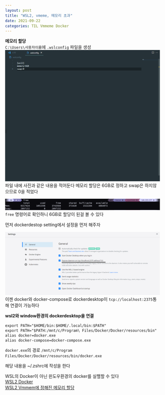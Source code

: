 ```yaml
---
layout: post
title: "WSL2, vmeme, 메모리 초과"
date: 2021-09-22
categories: TIL Vmmeme Docker
---
```


**메모리 할당**  
`C:\Users\사용자이름`에 `.wslconfig` 파일을 생성
![](https://raw.githubusercontent.com/Action2theFuture/Action2theFuture.github.io/main/_posts/Images/wslconfig.png)
파일 내에 사진과 같은 내용을 적어둔다
메모리 할당은 6GB로 정하고 swap은 하지않으므로 0을 적었다

![](https://raw.githubusercontent.com/Action2theFuture/Action2theFuture.github.io/main/_posts/Images/wslconfig2.png)
`free` 명령어로 확인하니 6GB로 할당이 된걸 볼 수 있다

먼저 dockerdestop setting에서 설정을 먼저 해주자

![](https://raw.githubusercontent.com/Action2theFuture/Action2theFuture.github.io/main/_posts/Images/dockerdesktop.png)
이젠 docker와 docker-compose로 dockerdesktop이 `tcp://localhost:2375`통해 연결이 가능하다

**wsl2와 window환경의 dockerdesktop을 연결**

```
export PATH="$HOME/bin:$HOME/.local/bin:$PATH"
export PATH="$PATH:/mnt/c/Program\ Files/Docker/Docker/resources/bin"
alias docker=docker.exe
alias docker-compose=docker-compose.exe
```

`docker.exe`의 경로
`/mnt/c/Program Files/Docker/Docker/resources/bin/docker.exe`

해당 내용을 ~/.zshrc에 작성을 한다

WSL의 Docker이 아닌 윈도우환경의 docker를 실핼할 수 있다  
[WSL2 Docker](https://codeac.tistory.com/126)  
[WSL2 Vmmem에 정해진 메모리 할당](https://meaownworld.tistory.com/160)
